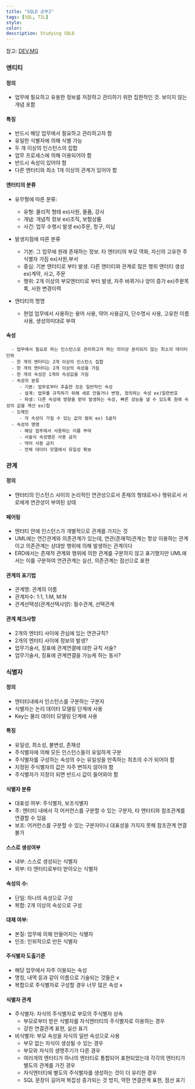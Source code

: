 ```yaml
---
title: "SQLD 공부3"
tags: [SQL, TIL]
style:
color:
description: Studying SQLD
---
```

참고: [DEV.MG](https://devmg.tistory.com/95)
### 엔티티

#### 정의
 - 업무에 필요하고 유용한 정보를 저장하고 관리하기 위한 집한적인 것. 보이지 않는 개념 포함

#### 특징
 - 반드시 해당 업무에서 필요하고 관리하고자 함
 - 유일한 식별자에 의해 식별 가능
 - 두 개 이상의 인스턴스의 집합
 - 업무 프로세스에 의해 이용되어야 함
 - 반드시 속성이 있어야 함
 - 다른 엔터티와 최소 1개 이상의 관계가 있어야 함

#### 엔터티의 분류
  - 유무형에 따른 분류:
     - 유형: 물리적 형태 ex)사원, 물품, 강사
     - 개념: 개념적 정보 ex)조직, 보험상품
     - 사건: 업무 수행시 발생 ex)주문, 청구, 미납

  - 발생지점에 따른 분류
    - 기본: 그 업무에 원래 존재하는 정보. 타 엔터티의 부모 역화, 자신의 고유한 주식별자 가짐 ex)사원,부서
    - 중심: 기본 엔터티로 부터 발생. 다른 엔터티와 관계로 많은 행위 엔터티 생성 ex)계약, 사고, 주문
    - 행위: 2개 이상의 부모엔터티로 부터 발생, 자주 바뀌거나 양이 증가 ex)주문목록, 사원 변경이력

   - 엔티티의 명명
      - 현업 업무에서 사용하는 용어 사용, 약어 사용금지, 단수명사 사용, 고유한 이름 사용, 생성의미대로 부여

#### 속성
      - 업무에서 필요로 하는 인스턴스로 관리하고자 하는 의미상 분리되지 않는 최소의 데이터 단위
      - 한 개의 엔터티는 2개 이상의 인스턴스 집합
      - 한 개의 엔터티는 2개 이상의 속성을 가짐
      - 한 개의 속성은 1개의 속성값을 가짐
      - 속성의 분류
         - 기본: 업무로부터 추출한 모든 일반적인 속성
         - 설계: 업무를 규칙하기 위해 새로 만들거나 변형, 정의하는 속성 ex)일련번호
         - 파생: 다른 속성에 영향을 받아 발생하는 속성, 빠른 성능을 낼 수 있도록 원래 속성의 값을 계산 ex)합
      - 도메인
         - 각 속성이 가질 수 있는 값의 범위 ex) 5글자
      - 속성의 명명
         - 해당 업무에서 사용하는 이름 부여
         - 서술식 속성명은 사용 금지
         - 약어 사용 금지
         - 전체 데이터 모델에서 유일성 확보  
### 관계
   
#### 정의
  - 엔터티의 인스턴스 사이의 논리적인 연관성으로서 존재의 형태로서나 행위로서 서로에게 연관성이 부여된 상태

#### 페어링
  - 엔터티 안에 인스턴스가 개별적으로 관계를 가지는 것
  - UML에는 연간관계와 의존관계가 있는데, 연관(존재적)관계는 항상 이용하는 관계이고 의존관계는 상대방 행위에 의해 발생하는 관계이다
  - ERD에서는 존재적 관계와 행위에 의한 관계를 구분하지 않고 표기했지만 UML에서는 이를 구분하여 연관관계는 실선, 의존관계는 점선으로 표현

#### 관계의 표기법
  - 관계명: 관계의 이름
  - 관계차수: 1:1, 1:M, M:N
  - 관계선택성(관계선택사양): 필수관계, 선택관계

#### 관계 체크사항
  - 2개의 엔터티 사이에 관심에 있는 연관규칙?
  - 2개의 엔터티 사이에 정보의 발생?
  - 업무기술서, 징표에 관계연결에 대한 규칙 서술?
  - 업무기술서, 징표에 관계연결을 가능케 하는 동사?

### 식별자

#### 정의
 - 엔터티내에서 인스턴스를 구분하는 구분자
 - 식별자는 논리 데이터 모델링 단계에 사용
 - Key는 물리 데이터 모델링 단계에 사용

#### 특징
 - 유일성, 최소성, 불변성, 존재성
 - 주식별자에 의해 모든 인스턴스들이 유일하게 구분
 - 주식별자를 구성하는 속성의 수는 유일성을 만족하는 최초의 수가 되어야 함
 - 지정된 주식별자의 값은 자주 변하지 않아야 함
 - 주식별자가 지정이 되면 반드시 값이 들어와야 함

#### 식별자 분류
 - 대표성 여부: 주식별자, 보조식별자
 - 주: 엔터티 내에서 각 어커런스를 구분할 수 있는 구분자, 타 엔터티와 참조관계를 연결할 수 있음
 - 보조: 어커런스를 구분할 수 있는 구분자이나 대표성을 가지지 못해 참조관계 연결 불가

#### 스스로 생성여부
 - 내부: 스스로 생성되는 식별자
 - 외부: 타 엔터티로부터 받아오는 식별자

#### 속성의 수:
 - 단일: 하나의 속성으로 구성
 - 복합: 2개 이상의 속성으로 구성

#### 대체 여부:
 - 본질: 업무에 의해 만들어지는 식별자
 - 인조: 인위적으로 만든 식별자

#### 주식별자 도출기준
 - 해당 업무에서 자주 이용되는 속성
 - 명칭, 내역 등과 같이 이름으로 기술되는 것들은 x
 - 복합으로 주식별자로 구성할 경우 너무 많은 속성 x

#### 식별자 관계
 - 주식별자: 자식의 주식별자로 부모의 주식별자 상속
    - 부모로부터 받은 식별자를 자식엔터티의 주식별자로 이용하는 경우
    - 강한 연결관계 표현, 실선 표기
 - 비식별자: 부모 속성을 자식의 일반 속성으로 사용
   - 부모 없는 자식이 생성될 수 있는 경우
   - 부모와 자식의 생명주기가 다른 경우
   - 여러개의 엔터티가 하나의 엔터티로 통합되어 표현되었는데 각각의 엔터티가 별도의 관계를 가진 경우
   - 자식엔터티에 별도의 주식별자를 생성하는 것이 더 유리한 경우
   - SQL 문장이 길어져 복잡성 증가되는 것 방지, 약한 연결관계 표현, 점선 표기 

